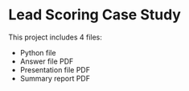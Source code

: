 # Lead Scoring Case Study
This project includes 4 files:
- Python file
- Answer file PDF
- Presentation file PDF
- Summary report PDF
